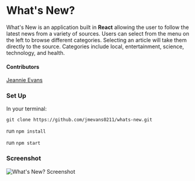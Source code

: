 # What's New?

What's New is an application built in **React** allowing the user to follow the latest news from a variety of sources. Users can select from the menu on the left to browse different categories. Selecting an article will take them directly to the source. Categories include local, entertainment, science, technology, and health.

#### Contributors
[Jeannie Evans](https://github.com/jmevans0211)

### Set Up

In your terminal:

   `git clone https://github.com/jmevans0211/whats-new.git`

   run `npm install`

   run `npm start`

### Screenshot

![What's New? Screenshot](./screencapture-localhost-3000-2019-10-06-21_08_05.png)


